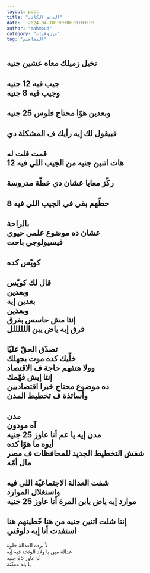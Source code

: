 ```yaml
---
layout: post
title: "الدعم الكاذب"
date:   2024-04-10T00:00:01+03:00
author: "mahmoud"
category: "مرزوقيات"
tag: "المفاهيم"
---
```



تخيل زميلك معاه عشين جنيه  
-  
جيب فيه 12 جنيه  
وجيب فيه 8 جنيه  
-  
وبعدين هوّا محتاج فلوس 25 جنيه  
-  
فبيقول لك إيه رأيك ف المشكلة دي  
-  
قمت قلت له  
هات اتنين جنيه من الجيب اللي فيه 12  
-  
ركّز معايا عشان دي خطّة مدروسة  
-  
حطّهم بقي في الجيب اللي فيه 8  
-  
بالراحة  
عشان ده موضوع علمي حيوي  
فيسيولوجي باحت  
-  
كويّس كده  
-  
قال لك كويّس  
وبعدين  
بعدين إيه  
وبعدين  
إنتا مش حاسس بفرق  
فرق إيه ياض يبن اللللللل  
-  
تصدّق الحقّ عليّا  
خلّيك كده موت بجهلك  
وولا هتفهم حاجة ف الاقتصاد  
إنتا إيش فهّمك  
ده موضوع محتاج خبرا اقتصاديين  
وأساتذة ف تخطيط المدن  
-  
مدن  
آه مودون  
مدن إيه يا عم أنا عاوز 25 جنيه  
أيوه ما هوّا كده  
شفش التخطيط الجديد للمحافظات ف مصر  
مال أمّه  
-  
شفت العدالة الاجتماعيّة اللي فيه  
واستغلال الموارد  
موارد إيه ياض يابن المرة أنا عاوز 25 جنيه  
-  
إنتا شلت اتنين جنيه من هنا حّطيتهم هنا  
استفدت أنا إيه دلوقتي  
-  
لأ برده العدالة حلوة  
عدالة مين يا ولاد الوثخة فيه إيه  
أنا عاوز 25 جنيه  
يا بلد معفّنة
